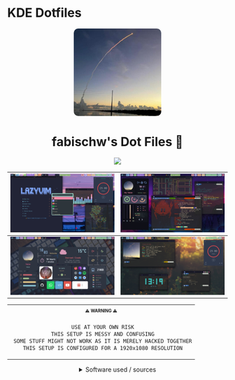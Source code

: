 # KDE Dotfiles

<div align="center">
<img alt="Profiles Pictures" src="./config/eww/leftbar_old/images/profile.jpg" width="200" height="200" style="border-radius: 5%" />
</div>



<div align="center">
    <h1> fabischw's Dot Files 📁</h1>
    <img src="https://readme-typing-svg.demolab.com/?font=Iosevka+Nerd+Font&weight=900&pause=1000&color=6791C9&background=0C0E0F00&center=true&vCenter=true&width=435&lines=A+place++I+store+my++Customizations"
</div>



|<img src="./screenshots/multiple_0.png" align=center, width="600px">|<img src="./screenshots/multiple_1.png" align=center, width="600px">|
| --- | --- |
|<img src="./screenshots/eww_dashboard.png" align=center, width="600px">|<img src="./screenshots/multiple_3.png" align=center, width="600px">|




<table align="center">
   <tr>
      <th align="center">
         <sup><sub>⚠️ WARNING ⚠️</sub></sup>
      </th>
   </tr>
   <tr>
   <td align="center">



     USE AT YOUR OWN RISK
     THIS SETUP IS MESSY AND CONFUSING
     SOME STUFF MIGHT NOT WORK AS IT IS MERELY HACKED TOGETHER
     THIS SETUP IS CONFIGURED FOR A 1920x1080 RESOLUTION

   </td>
   </tr>
</table>









<details> 
<summary>Software used / sources</summary>
## Software used / Sources:
NOTICE: Some of this software was tweaked heavily during the installation process to make it work on my system; it might not work on yours.


  ### [Base system - Fedora 38 (KDE)](https://fedoraproject.org/spins/kde/)


  ### [Desktop Enviroment - KDE Plasma (Wayland)](https://kde.org/):
  - system theme - [catppuccin mocha, peach accent color](https://github.com/catppuccin/kde)


  ### [Dashboard & Sideboard - EWW](https://github.com/elkowar/eww):
  - Dashboard, forked from [here](https://github.com/adi1090x/widgets)
  - Sidebar, forked from [this](https://github.com/saimoomedits/eww-widgets)


  ### [Top Bar - Waybar](https://github.com/Alexays/Waybar):
  Forked bar from [here](https://github.com/theCode-Breaker/riverwm/tree/main/waybar)


  ### [Logout Menu - Wlogout](https://github.com/ArtsyMacaw/wlogout)
  Own, custom logout menu


  ### [App Launcher - Wofi](https://hg.sr.ht/~scoopta/wofi)
  own layout 


  ### [Browser - Firefox](https://www.mozilla.org/en-US/firefox/new/):
  customized default for [NightTab](https://github.com/zombieFox/nightTab)

  ### [Pomodoro Timer - Pomotroid](https://splode.github.io/pomotroid/)

  ### [Terminal system monitor - bottom](https://github.com/ClementTsang/bottom)

  ### [System information tool - neofetch](https://github.com/dylanaraps/neofetch)
  custom theme

  ### [Repository information tool - onefetch](https://github.com/o2sh/onefetch)

  ### [Audio Visualizer - cava](https://github.com/karlstav/cava)
  [catppuccin theme for cava](https://github.com/catppuccin/cava)


</details>



